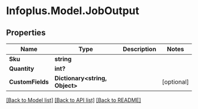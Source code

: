 # Infoplus.Model.JobOutput
## Properties

Name | Type | Description | Notes
------------ | ------------- | ------------- | -------------
**Sku** | **string** |  | 
**Quantity** | **int?** |  | 
**CustomFields** | **Dictionary&lt;string, Object&gt;** |  | [optional] 

[[Back to Model list]](../README.md#documentation-for-models) [[Back to API list]](../README.md#documentation-for-api-endpoints) [[Back to README]](../README.md)

